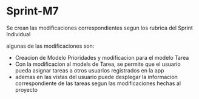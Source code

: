 # Sprint-M7

Se crean las modificaciones correspondientes segun los rubrica del Sprint Individual

algunas de las modificaciones son:

- Creacion de Modelo Prioridades y modificacion para el modelo Tarea
- Con la modificacion al models de Tarea, se permite que el usuario pueda asignar tareas a otros usuarios registrados en la app
- ademas en las vistas del usuario puede desplegar la informacion correspondiente de las tareas segun las modificaciones hechas al proyecto
